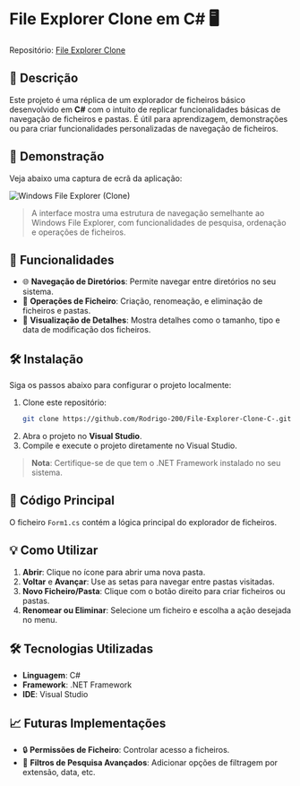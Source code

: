 # File Explorer Clone em C# 🖥️

Repositório: [File Explorer Clone](https://github.com/Rodrigo-200/File-Explorer-Clone-C-)

## 📜 Descrição

Este projeto é uma réplica de um explorador de ficheiros básico desenvolvido em **C#** com o intuito de replicar funcionalidades básicas de navegação de ficheiros e pastas. É útil para aprendizagem, demonstrações ou para criar funcionalidades personalizadas de navegação de ficheiros.

## 📸 Demonstração

Veja abaixo uma captura de ecrã da aplicação:

![Windows File Explorer (Clone)](https://github.com/user-attachments/assets/5c4ade53-ea7e-438d-bbb4-76c498d6e2e5)


> A interface mostra uma estrutura de navegação semelhante ao Windows File Explorer, com funcionalidades de pesquisa, ordenação e operações de ficheiros.

## 🚀 Funcionalidades

- 🌐 **Navegação de Diretórios**: Permite navegar entre diretórios no seu sistema.
- 📂 **Operações de Ficheiro**: Criação, renomeação, e eliminação de ficheiros e pastas.
- 📁 **Visualização de Detalhes**: Mostra detalhes como o tamanho, tipo e data de modificação dos ficheiros.

## 🛠️ Instalação

Siga os passos abaixo para configurar o projeto localmente:

1. Clone este repositório:
   ```bash
   git clone https://github.com/Rodrigo-200/File-Explorer-Clone-C-.git
   ```
2. Abra o projeto no **Visual Studio**.
3. Compile e execute o projeto diretamente no Visual Studio.

> **Nota**: Certifique-se de que tem o .NET Framework instalado no seu sistema.

## 📄 Código Principal

O ficheiro `Form1.cs` contém a lógica principal do explorador de ficheiros.

## 💡 Como Utilizar

1. **Abrir**: Clique no ícone para abrir uma nova pasta.
2. **Voltar** e **Avançar**: Use as setas para navegar entre pastas visitadas.
3. **Novo Ficheiro/Pasta**: Clique com o botão direito para criar ficheiros ou pastas.
4. **Renomear ou Eliminar**: Selecione um ficheiro e escolha a ação desejada no menu.

## 🛠️ Tecnologias Utilizadas

- **Linguagem**: C#
- **Framework**: .NET Framework
- **IDE**: Visual Studio

## 📈 Futuras Implementações

- 🔒 **Permissões de Ficheiro**: Controlar acesso a ficheiros.
- 📑 **Filtros de Pesquisa Avançados**: Adicionar opções de filtragem por extensão, data, etc.
